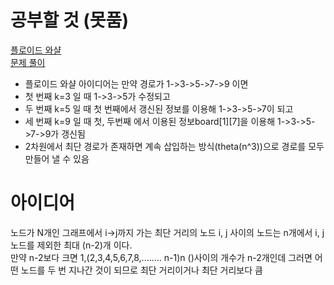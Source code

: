 # 공부할 것 (못품)
[플로이드 와샬](https://chanhuiseok.github.io/posts/algo-50/)<br>
[문제 풀이](https://yabmoons.tistory.com/441)

* 플로이드 와샬 아이디어는 만약 경로가 1->3->5->7->9 이면
* 첫 번째 k=3 일 때 1->3->5가 수정되고
* 두 번째 k=5 일 때 첫 번째에서 갱신된 정보를 이용해 1->3->5->7이 되고
* 세 번째 k=9 일 때 첫, 두번째 에서 이용된 정보board[1][7]을 이용해 1->3->5->7->9가 갱신됨
* 2차원에서 최단 경로가 존재하면 계속 삽입하는 방식(theta(n^3))으로 경로를 모두 만들어 낼 수 있음


# 아이디어
노드가 N개인 그래프에서 i->j까지 가는 최단 거리의 노드 i, j 사이의 노드는 n개에서 i, j노드를 제외한 최대 (n-2)개 이다.<br>
만약 n-2보다 크면 1,(2,3,4,5,6,7,8,........ n-1)n ()사이의 개수가 n-2개인데 그러면 어떤 노드를 두 번 지나간 것이 되므로 최단 거리이거나 최단 거리보다 큼

